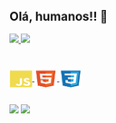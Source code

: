  
  <H2>Olá,  humanos!! 🖖

</h2>
 <div>
  <a href="https://github.com/maaarina" target="_blank">
  <img height="160em" src="https://github-readme-stats.vercel.app/api?username=maaarina&show_icons=true&theme=chartreuse-dark&include_all_commits=true&count_private=true"/>
  <img height="130em" src="https://github-readme-stats.vercel.app/api/top-langs/?username=maaarina&layout=compact&langs_count=7&theme=chartreuse-dark"/>
</div>
 
  ## 
  
<div style="display: inline_block"><br>
  <img align="center" alt="M-Js" height="30" width="40" src="https://raw.githubusercontent.com/devicons/devicon/master/icons/javascript/javascript-plain.svg">
  <img align="center" alt="M-HTML" height="30" width="40" src="https://raw.githubusercontent.com/devicons/devicon/master/icons/html5/html5-original.svg">
  <img align="center" alt="M-CSS" height="30" width="40" src="https://raw.githubusercontent.com/devicons/devicon/master/icons/css3/css3-original.svg">
  
</div>
 
  ##
 
  <div> 
  <a href="https://instagram.com/maaarina._" target="_blank">
   <img src="https://img.shields.io/badge/-Instagram-%23E4405F?style=for-the-badge&logo=instagram&logoColor=white" target="_blank"></a>
  <a href = "mailto:marina.gabri3lly@gmail.com" target="_blank">
   <img src="https://img.shields.io/badge/-Gmail-%23333?style=for-the-badge&logo=gmail&logoColor=white" target="_blank"></a>

 ##
 
   
</div>
